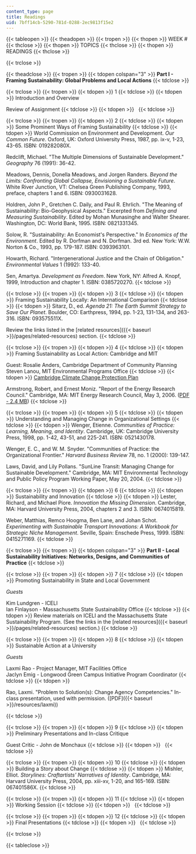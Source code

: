 ```yaml
---
content_type: page
title: Readings
uid: 7bff14cb-5290-781d-0288-2ec9813f15e2
---
```


{{< tableopen >}}
{{< theadopen >}}
{{< tropen >}}
{{< thopen >}}
WEEK #
{{< thclose >}}
{{< thopen >}}
TOPICS
{{< thclose >}}
{{< thopen >}}
READINGS
{{< thclose >}}

{{< trclose >}}

{{< theadclose >}}
{{< tropen >}}
{{< tdopen colspan="3" >}}
**Part I - Framing Sustainability: Global Problems and Local Actions**
{{< tdclose >}}

{{< trclose >}}
{{< tropen >}}
{{< tdopen >}}
1
{{< tdclose >}}
{{< tdopen >}}
Introduction and Overview  
  
Review of Assignment
{{< tdclose >}}
{{< tdopen >}}
 
{{< tdclose >}}

{{< trclose >}}
{{< tropen >}}
{{< tdopen >}}
2
{{< tdclose >}}
{{< tdopen >}}
Some Prominent Ways of Framing Sustainability
{{< tdclose >}}
{{< tdopen >}}
World Commission on Environment and Development. _Our Common Future_. Oxford, UK: Oxford University Press, 1987, pp. ix-v, 1-23, 43-65. ISBN: 019282080X.  
  
Redclift, Michael. "The Multiple Dimensions of Sustainable Development." _Geography_ 76 (1991): 36-42.  
  
Meadows, Dennis, Donella Meadows, and Jorgen Randers. _Beyond the Limits: Confronting Global Collapse, Envisioning a Sustainable Future_. White River Junction, VT: Chelsea Green Publishing Company, 1993, preface, chapters 1 and 6. ISBN: 0930031628.  
  
Holdren, John P., Gretchen C. Daily, and Paul R. Ehrlich. "The Meaning of Sustainability: Bio-Geophysical Aspects." Excerpted from _Defining and Measuring Sustainability_. Edited by Mohan Munasinghe and Walter Shearer. Washington, DC: World Bank, 1995. ISBN: 0821331345.  
  
Solow, R. "Sustainability: An Economist's Perspective." In _Economics of the Environment_. Edited by R. Dorfman and N. Dorfman. 3rd ed. New York: W.W. Norton & Co., 1993, pp. 179-187. ISBN: 0393963101.  
  
Howarth, Richard. "Intergenerational Justice and the Chain of Obligation." _Environmental Values_ 1 (1992): 133-40.  
  
Sen, Amartya. _Development as Freedom_. New York, NY: Alfred A. Knopf, 1999, Introduction and chapter 1. ISBN: 0385720270.
{{< tdclose >}}

{{< trclose >}}
{{< tropen >}}
{{< tdopen >}}
3
{{< tdclose >}}
{{< tdopen >}}
Framing Sustainability Locally: An International Comparison
{{< tdclose >}}
{{< tdopen >}}
Sitarz, D., ed. _Agenda 21: The Earth Summit Strategy to Save Our Planet_. Boulder, CO: Earthpress, 1994, pp. 1-23, 131-134, and 263-316. ISBN: 093575511X.  
  
Review the links listed in the [related resources]({{< baseurl >}}/pages/related-resources) section.
{{< tdclose >}}

{{< trclose >}}
{{< tropen >}}
{{< tdopen >}}
4
{{< tdclose >}}
{{< tdopen >}}
Framing Sustainability as Local Action: Cambridge and MIT  
  
Guest: Rosalie Anders, Cambridge Department of Community Planning Steven Lanou, MIT Environmental Programs Office
{{< tdclose >}}
{{< tdopen >}}
[Cambridge Climate Change Protection Plan](http://www.cambridgema.gov/CDD/climateandenergy/climatechangeplanning.aspx)  
  
Armstrong, Robert, and Ernest Moniz. "Report of the Energy Research Council." Cambridge, MA: MIT Energy Research Council, May 3, 2006. ([PDF - 2.4 MB](http://web.mit.edu/mitei/about/erc-report-final.pdf))
{{< tdclose >}}

{{< trclose >}}
{{< tropen >}}
{{< tdopen >}}
5
{{< tdclose >}}
{{< tdopen >}}
Understanding and Managing Change in Organizational Settings
{{< tdclose >}}
{{< tdopen >}}
Wenger, Etienne. _Communities of Practice: Learning, Meaning, and Identity_. Cambridge, UK: Cambridge University Press, 1998, pp. 1-42, 43-51, and 225-241. ISBN: 0521430178.  
  
Wenger, E. C., and W. M. Snyder. "Communities of Practice: the Organizational Frontier." _Harvard Business Review_ 78, no. 1 (2000): 139-147.  
  
Laws, David, and Lily Pollans. "SunLine Transit: Managing Change for Sustainable Development." Cambridge, MA: MIT Environmental Technology and Public Policy Program Working Paper, May 20, 2004.
{{< tdclose >}}

{{< trclose >}}
{{< tropen >}}
{{< tdopen >}}
6
{{< tdclose >}}
{{< tdopen >}}
Sustainability and Innovation
{{< tdclose >}}
{{< tdopen >}}
Lester, Richard, and Michael Piore. _Innovation the Missing Dimension_. Cambridge, MA: Harvard University Press, 2004, chapters 2 and 3. ISBN: 0674015819.  
  
Weber, Matthias, Remco Hoogma, Ben Lane, and Johan Schot. _Experimenting with Sustainable Transport Innovations: A Workbook for Strategic Niche Management_. Seville, Spain: Enschede Press, 1999. ISBN: 0415271169.
{{< tdclose >}}

{{< trclose >}}
{{< tropen >}}
{{< tdopen colspan="3" >}}
**Part II - Local Sustainability Initiatives: Networks, Designs, and Communities of Practice**
{{< tdclose >}}

{{< trclose >}}
{{< tropen >}}
{{< tdopen >}}
7
{{< tdclose >}}
{{< tdopen >}}
Promoting Sustainability in State and Local Government  
  
_Guests_  
  
Kim Lundgren - ICELI  
Ian Finlayson - Massachusetts State Sustainability Office
{{< tdclose >}}
{{< tdopen >}}
Review materials on ICELI and the Massachusetts State Sustainability Program. (See the links in the [related resources]({{< baseurl >}}/pages/related-resources) section.)
{{< tdclose >}}

{{< trclose >}}
{{< tropen >}}
{{< tdopen >}}
8
{{< tdclose >}}
{{< tdopen >}}
Sustainable Action at a University  
  
_Guests_  
  
Laxmi Rao - Project Manager, MIT Facilities Office  
Jaclyn Emig - Longwood Green Campus Initiative Program Coordinator
{{< tdclose >}}
{{< tdopen >}}


Rao, Laxmi. "Problem to Solution(s): Change Agency Competencies." In-class presentation, used with permission. ([PDF]({{< baseurl >}}/resources/laxmi))


{{< tdclose >}}

{{< trclose >}}
{{< tropen >}}
{{< tdopen >}}
9
{{< tdclose >}}
{{< tdopen >}}
Preliminary Presentations and In-class Critique  
  
Guest Critic - John de Monchaux
{{< tdclose >}}
{{< tdopen >}}
 
{{< tdclose >}}

{{< trclose >}}
{{< tropen >}}
{{< tdopen >}}
10
{{< tdclose >}}
{{< tdopen >}}
Building a Story about Change
{{< tdclose >}}
{{< tdopen >}}
Mishler, Elliot. _Storylines: Craftartists' Narratives of Identity_. Cambridge, MA: Harvard University Press, 2004, pp. xiii-xv, 1-20, and 165-169. ISBN: 067401586X.
{{< tdclose >}}

{{< trclose >}}
{{< tropen >}}
{{< tdopen >}}
11
{{< tdclose >}}
{{< tdopen >}}
Working Session
{{< tdclose >}}
{{< tdopen >}}
 
{{< tdclose >}}

{{< trclose >}}
{{< tropen >}}
{{< tdopen >}}
12
{{< tdclose >}}
{{< tdopen >}}
Final Presentations
{{< tdclose >}}
{{< tdopen >}}
 
{{< tdclose >}}

{{< trclose >}}

{{< tableclose >}}